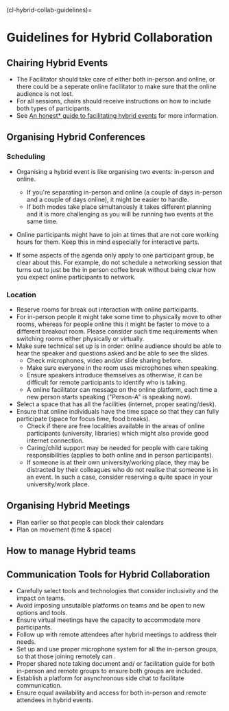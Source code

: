 (cl-hybrid-collab-guidelines)=
# Guidelines for Hybrid Collaboration

## Chairing Hybrid Events
- The Facilitator should take care of either both in-person and online, or there could be a seperate online facilitator to make sure that the online audience is not lost.
- For all sessions, chairs should receive instructions on how to include both types of participants.
- See [An honest* guide to facilitating hybrid events](https://www.sessionlab.com/blog/hybrid-events-guide) for more information.

## Organising Hybrid Conferences

### Scheduling

- Organising a hybrid event is like organising two events: in-person and online. 
    - If you're separating in-person and online (a couple of days in-person and a couple of days online), it might be easier to handle.
    - If both modes take place simultanously it takes different planning and it is more challenging as you will be running two events at the same time. 

- Online participants might have to join at times that are not core working hours for them. Keep this in mind especially for interactive parts.
- If some aspects of the agenda only apply to one participant group, be clear about this. For example, do not schedule a networking session that turns out to just be the in person coffee break without being clear how you expect online participants to network. 

### Location

- Reserve rooms for break out interaction with online participants.
- For in-person people it might take some time to physically move to other rooms, whereas for people online this it might be faster to move to a different breakout room. Please consider such time requirements when switching rooms either physically or virtually. 
- Make sure technical set up is in order: online audience should be able to hear the speaker and questions asked and be able to see the slides. 
    - Check microphones, video and/or slide sharing before.
    - Make sure everyone in the room uses microphones when speaking.
    - Ensure speakers introduce themselves as otherwise, it can be difficult for remote participants to identify who is talking.
    - A online facilitator can message on the online platform, each time a new person starts speaking ("Person-A" is speaking now).
- Select a space that has all the facilities (internet, proper seating/desk). 
- Ensure that online individuals have the time space so that they can fully participate (space for focus time, food breaks).
    - Check if there are free localities available in the areas of online participants (university, libraries) which might also provide good internet connection.
    - Caring/child support may be needed for people with care taking responsibilities (applies to both online and in person participants).
    - If someone is at their own university/working place, they may be distracted by their colleagues who do not realise that someone is in an event. In such a case, consider reserving a quite space in your university/work place. 

## Organising Hybrid Meetings

- Plan earlier so that people can block their calendars
- Plan on movement (time & space)

## How to manage Hybrid teams

## Communication Tools for Hybrid Collaboration

- Carefully select tools and technologies that consider inclusivity and the impact on teams.
- Avoid imposing unsutaible platforms on teams and be open to new options and tools.
- Ensure virtual meetings have the capacity to accommodate more participants.
- Follow up with remote attendees after hybrid meetings to address their needs.
- Set up and use proper microphone system for all the in-person groups, so that those joining remotely can .
- Proper shared note taking document and/ or facilitation guide for both in-person and remote groups to ensure both groups are included.
- Establish a platform for asynchronous side chat to facilitate communication.
- Ensure equal availability and access for both in-person and remote attendees in hybrid events.
